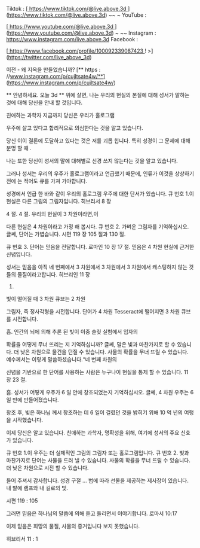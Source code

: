 Tiktok :
[<u> https://www.tiktok.com/@live.above.3d </u>] (https://www.tiktok.com/@live.above.3d) ~~ ~ YouTube :

[<U> https://www.youtube.com/@live.above.3d </u>] (https://www.youtube.com/@live.above.3d) ~ ~~ Instagram : <https://www.instagram.com/live.above.3d>
Facebook :

[<u> https://www.facebook.com/profile/100092339087423 </u> ! >] (https://twitter.com/live_above_3d)

이전 - 왜 지옥을 만들었습니까?
[** https : //www.instagram.com/p/cujltsate4w/**] (https://www.instagram.com/p/cujltsate4w/)

** 안녕하세요. 오늘 3d **
위에 살면, 나는 우리의 현실의 본질에 대해 성서가 말하는 것에 대해 당신을 안내 할 것입니다.

친애하는 과학자
지금까지 당신은 우리가 홀로그램

우주에 살고 있다고 합리적으로 의심한다는 것을 알고 있습니다.

당신 이이 결론에 도달하고 있다는 것은 저를 괴롭 힙니다. 특히 성경이 그 문제에 대해 분명 할 때
.

나는 또한 당신이 성서의 말에 대해별로 신경 쓰지 않는다는 것을 알고 있습니다.

그러나 성서는 우리의 우주가 홀로그램이라고 언급했기 때문에, 인류가 이것을 상상하기 전에
는 적어도 큐를 가져 가야합니다.

성경에서 언급 한 바와 같이 우리의 홀로그램 우주에 대한 단서가 있습니다.
큐 번호 1.이 현실은 다른 그림의 그림자입니다. 히브리서 8 장

4 절. 4 절. 우리의 현실이 3 차원이라면,이

다른 현실은 4 차원이라고 가정 해 봅시다.
큐 번호 2. 가벼운 그림자를 기억하십시오. 글쎄, 단어는 가볍습니다. 시편
119 장 105 절과 130 절.

큐 번호 3. 단어는 믿음을 전달합니다. 로마인 10 장 17 절. 믿음은 4 차원 현실에 근거한
신념입니다.

성서는 믿음을 아직
네 번째에서 3 차원에서 3 차원에서 3 차원에서 캐스팅하지 않는 것들의 물질이라고합니다. 히브리인 11 장

1.
빛이 떨어질 때
3 차원 큐브는 2 차원

그림자, 즉 정사각형을 시전합니다. 단어가 4 차원 Tesseract에 떨어지면
3 차원 큐브를 시전합니다.

흠.
인간의 뇌에 의해 추론 된 빛이 이중 슬릿 실험에서 입자의

확률을 어떻게 무너 뜨리는 지 기억하십니까?
글쎄, 말은 빛과 마찬가지로 할 수 있습니다. 더 낮은 차원으로 물건을 던질 수 있습니다. 사물의 확률을 무너 뜨릴 수 있습니다.
예수께서는 이렇게 말씀하셨습니다.“네 번째 차원의

신념을 기반으로 한 단어를 사용하는 사람은 누구나이 현실을 통제 할 수 있습니다. 11 장 23 절.

흠.
성서가 어떻게 우주가 6 일 안에 창조되었는지 기억하십시오. 글쎄,
4 차원 우주는 6 일 만에 만들어졌습니다.

창조 후, 빛은 하나님 께서 창조하는 데 6 일이 걸렸던 것을 밝히기 위해 10 억 년의 여행을 시작했습니다.

이제 당신은 알고 있습니다.
친애하는 과학자, 명확성을 위해, 여기에 성서의 주요 신호가 있습니다.

큐 번호 1.이 우주는 더 실제적인 그림의 그림자 또는 홀로그램입니다.
큐 번호 2. 빛과 마찬가지로 단어는 사물을 드러 낼 수 있습니다. 사물의 확률을 무너 뜨릴 수 있습니다. 더 낮은 차원으로 시전 할 수 있습니다.

들어 주셔서 감사합니다.
성경 구절
… 법에 따라 선물을 제공하는 제사장이 있습니다. 내 발에 램프와 내 길로의 빛.

시편 119 : 105

그러면 믿음은 하나님의 말씀에 의해 듣고 들리면서 이야기합니다.
로마서 10:17

이제 믿음은 희망의 물질, 사물의 증거입니다
보지 못했습니다.

히브리서 11 : 1












